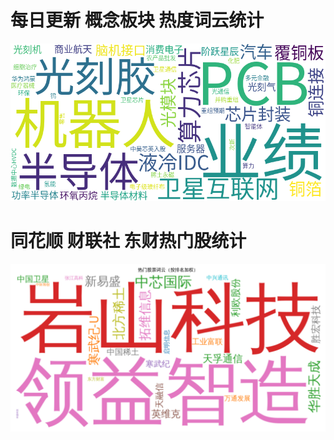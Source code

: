 # 每日更新 概念板块  热度词云统计


![GitHub图像](wordcloud.png)



# 同花顺 财联社  东财热门股统计

![GitHub图像]( HotStock_WordCloud.png)
